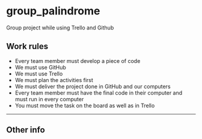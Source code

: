 # group_palindrome
Group project while using Trello and Github
## Work rules
* Every team member must develop a piece of code
* We must use GitHub
* We must use Trello
* We must plan the activities first
* We must deliver the project done in GitHub and our computers
* Every team member must have the final code in their computer and must run in every computer
* You must move the task on the board as well as in Trello
-----
## Other info
